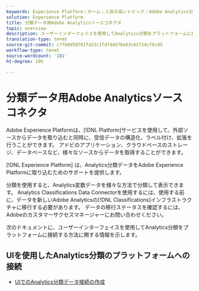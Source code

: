 ```yaml
---
keywords: Experience Platform；ホーム；人気の高いトピック；Adobe Analytics分類データコネクタ
solution: Experience Platform
title: 分類データ用Adobe Analyticsソースコネクタ
topic: overview
description: ユーザーインターフェイスを使用してAnalytics分類をプラットフォームに接続する方法を説明します。
translation-type: tm+mt
source-git-commit: c7fb0d50761fa53c1fdf4dd70a63c62f2dcf6c85
workflow-type: tm+mt
source-wordcount: '181'
ht-degree: 10%

---
```



# 分類データ用Adobe Analyticsソースコネクタ

Adobe Experience Platformは、[!DNL Platform]サービスを使用して、外部ソースからデータを取り込むと同時に、受信データの構造化、ラベル付け、拡張を行うことができます。 アドビのアプリケーション、クラウドベースのストレージ、データベースなど、様々なソースからデータを取得することができます。

[!DNL Experience Platform] は、Analytics分類データをAdobe Experience Platformに取り込むためのサポートを提供します。

分類を使用すると、Analytics変数データを様々な方法で分類して表示できます。 Analytics Classifications Data Connectorを使用するには、使用する前に、データを新しいAdobe Analyticsの[!DNL Classifications]インフラストラクチャに移行する必要があります。 データの移行ステータスを確認するには、Adobeのカスタマーサクセスマネージャーにお問い合わせください。

次のドキュメントに、ユーザーインターフェイスを使用してAnalytics分類をプラットフォームに接続する方法に関する情報を示します。

## UIを使用したAnalytics分類のプラットフォームへの接続

- [UIでのAnalytics分類データ接続の作成](../../tutorials/ui/create/adobe-applications/classifications.md)